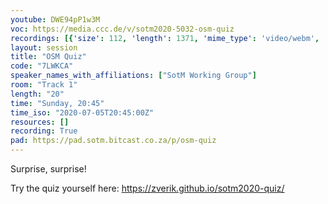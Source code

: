 ```yaml
---
youtube: DWE94pP1w3M
voc: https://media.ccc.de/v/sotm2020-5032-osm-quiz
recordings: [{'size': 112, 'length': 1371, 'mime_type': 'video/webm', 'language': 'eng', 'filename': 'sotm2020-5032-eng-OSM_Quiz_webm-hd.webm', 'state': 'new', 'folder': 'webm-hd', 'high_quality': True, 'width': 1920, 'height': 1080, 'updated_at': '2020-07-18T02:18:59.789+02:00', 'recording_url': 'https://cdn.media.ccc.de/events/sotm/2020/webm-hd/sotm2020-5032-eng-OSM_Quiz_webm-hd.webm', 'url': 'https://media.ccc.de/public/recordings/47608', 'event_url': 'https://media.ccc.de/public/events/5e6dc7ca-5536-571a-a9a3-5efc9ee4b0bf', 'conference_url': 'https://media.ccc.de/public/conferences/sotm2020'}, {'size': 20, 'length': 1371, 'mime_type': 'audio/mpeg', 'language': 'eng', 'filename': 'sotm2020-5032-eng-OSM_Quiz_mp3.mp3', 'state': 'new', 'folder': 'mp3', 'high_quality': False, 'width': 0, 'height': 0, 'updated_at': '2020-07-18T02:14:21.403+02:00', 'recording_url': 'https://cdn.media.ccc.de/events/sotm/2020/mp3/sotm2020-5032-eng-OSM_Quiz_mp3.mp3', 'url': 'https://media.ccc.de/public/recordings/47605', 'event_url': 'https://media.ccc.de/public/events/5e6dc7ca-5536-571a-a9a3-5efc9ee4b0bf', 'conference_url': 'https://media.ccc.de/public/conferences/sotm2020'}, {'size': 35, 'length': 1371, 'mime_type': 'video/mp4', 'language': 'eng', 'filename': 'sotm2020-5032-eng-OSM_Quiz_sd.mp4', 'state': 'new', 'folder': 'h264-sd', 'high_quality': False, 'width': 720, 'height': 576, 'updated_at': '2020-07-18T02:13:21.864+02:00', 'recording_url': 'https://cdn.media.ccc.de/events/sotm/2020/h264-sd/sotm2020-5032-eng-OSM_Quiz_sd.mp4', 'url': 'https://media.ccc.de/public/recordings/47604', 'event_url': 'https://media.ccc.de/public/events/5e6dc7ca-5536-571a-a9a3-5efc9ee4b0bf', 'conference_url': 'https://media.ccc.de/public/conferences/sotm2020'}, {'size': 42, 'length': 1371, 'mime_type': 'video/webm', 'language': 'eng', 'filename': 'sotm2020-5032-eng-OSM_Quiz_webm-sd.webm', 'state': 'new', 'folder': 'webm-sd', 'high_quality': False, 'width': 720, 'height': 576, 'updated_at': '2020-07-18T02:11:54.572+02:00', 'recording_url': 'https://cdn.media.ccc.de/events/sotm/2020/webm-sd/sotm2020-5032-eng-OSM_Quiz_webm-sd.webm', 'url': 'https://media.ccc.de/public/recordings/47602', 'event_url': 'https://media.ccc.de/public/events/5e6dc7ca-5536-571a-a9a3-5efc9ee4b0bf', 'conference_url': 'https://media.ccc.de/public/conferences/sotm2020'}, {'size': 76, 'length': 1371, 'mime_type': 'video/mp4', 'language': 'eng', 'filename': 'sotm2020-5032-eng-OSM_Quiz_hd.mp4', 'state': 'new', 'folder': 'h264-hd', 'high_quality': True, 'width': 1920, 'height': 1080, 'updated_at': '2020-07-18T00:44:16.136+02:00', 'recording_url': 'https://cdn.media.ccc.de/events/sotm/2020/h264-hd/sotm2020-5032-eng-OSM_Quiz_hd.mp4', 'url': 'https://media.ccc.de/public/recordings/47551', 'event_url': 'https://media.ccc.de/public/events/5e6dc7ca-5536-571a-a9a3-5efc9ee4b0bf', 'conference_url': 'https://media.ccc.de/public/conferences/sotm2020'}]
layout: session
title: "OSM Quiz"
code: "7LWKCA"
speaker_names_with_affiliations: ["SotM Working Group"]
room: "Track 1"
length: "20"
time: "Sunday, 20:45"
time_iso: "2020-07-05T20:45:00Z"
resources: []
recording: True
pad: https://pad.sotm.bitcast.co.za/p/osm-quiz
---
```

Surprise, surprise!

Try the quiz yourself here: https://zverik.github.io/sotm2020-quiz/
